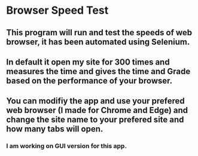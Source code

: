 # Browser Speed Test
## This program will run and test the speeds of web browser, it has been automated using Selenium.

## In default it open my site for 300 times and measures the time and gives the time and Grade based on the performance of your browser.

## You can modifiy the app and use your prefered web browser (I made for Chrome and Edge) and change the site name to your prefered site and how many tabs will open.

### I am working on GUI version for this app. 